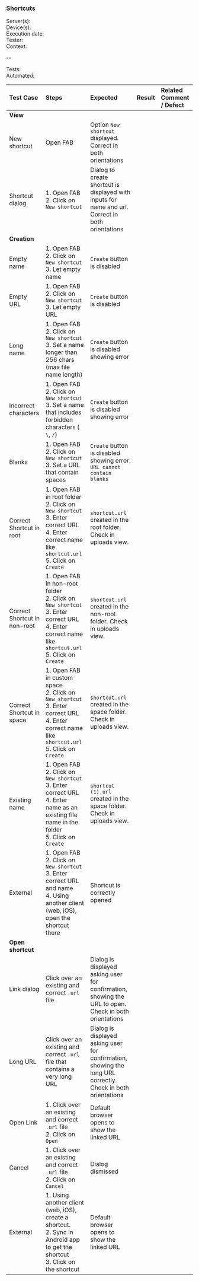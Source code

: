 ### Shortcuts

Server(s): <br>
Device(s): <br>
Execution date: <br>
Tester:  <br>
Context: <br>
 
--

Tests: <br>
Automated:

 
| Test Case | Steps | Expected | Result | Related Comment / Defect | 
| :-------- | :---- | :------- | :----: | :------------------------- | 
|**View**||||||
| New shortcut | Open FAB | Option `New shortcut` displayed. Correct in both orientations |  |  |
| Shortcut dialog | 1. Open FAB<br>2. Click on `New shortcut` | Dialog to create shortcut is displayed with inputs for name and url. Correct in both orientations |  |  |
|**Creation**||||||
| Empty name | 1. Open FAB<br>2. Click on `New shortcut`<br>3. Let empty name  | `Create` button is disabled |  |  |
| Empty URL | 1. Open FAB<br>2. Click on `New shortcut`<br>3. Let empty URL  | `Create` button is disabled |  |  |
| Long name | 1. Open FAB<br>2. Click on `New shortcut`<br>3. Set a name longer than 256 chars (max file name length) | `Create` button is disabled showing error |  |  |
| Incorrect characters | 1. Open FAB<br>2. Click on `New shortcut`<br>3. Set a name that includes forbidden characters ( `\`, `/`) | `Create` button is disabled showing error|  |  |
| Blanks | 1. Open FAB<br>2. Click on `New shortcut`<br>3. Set a URL that contain spaces | `Create` button is disabled showing error:<br>`URL cannot contain blanks`|  |  |
| Correct Shortcut in root | 1. Open FAB in root folder<br>2. Click on `New shortcut`<br>3. Enter correct URL<br>4. Enter correct name like `shortcut.url`<br>5. Click on `Create`  | `shortcut.url` created in the root folder. Check in uploads view. |  |  |
| Correct Shortcut in non-root | 1. Open FAB in non-root folder<br>2. Click on `New shortcut`<br>3. Enter correct URL<br>4. Enter correct name like `shortcut.url`<br>5. Click on `Create`  | `shortcut.url` created in the non-root folder. Check in uploads view.  |  |  |
| Correct Shortcut in space | 1. Open FAB in custom space<br>2. Click on `New shortcut`<br>3. Enter correct URL<br>4. Enter correct name like `shortcut.url`<br>5. Click on `Create`  | `shortcut.url` created in the space folder. Check in uploads view.  |  |  |
| Existing name | 1. Open FAB<br>2. Click on `New shortcut`<br>3. Enter correct URL<br>4. Enter name as an existing file name in the folder<br>5. Click on `Create` | `shortcut (1).url` created in the space folder. Check in uploads view.  |  |  |
| External | 1. Open FAB <br>2. Click on `New shortcut`<br>3. Enter correct URL and name<br>4. Using another client (web, iOS), open the shortcut there | Shortcut is correctly opened |  |  |  |
|**Open shortcut**||||||
| Link dialog | Click over an existing and correct `.url` file | Dialog is displayed asking user for confirmation, showing the URL to open. Check in both orientations |  |  |
| Long URL | Click over an existing and correct `.url` file that contains a very long URL | Dialog is displayed asking user for confirmation, showing the long URL correctly. Check in both orientations |  |  |
| Open Link | 1. Click over an existing and correct `.url` file<br>2. Click on `Open` | Default browser opens to show the linked URL |  |  |
| Cancel | 1. Click over an existing and correct `.url` file<br>2. Click on `Cancel` | Dialog dismissed |  |  |
| External | 1. Using another client (web, iOS), create a shortcut.<br>2. Sync in Android app to get the shortcut<br>3. Click on the shortcut | Default browser opens to show the linked URL |  |  |  |
